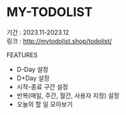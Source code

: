 # MY-TODOLIST
기간 : 2023.11-2023.12<br>
링크 : http://mytodolist.shop/todolist/<br>

FEATURES
- D-Day 설정
- D+Day 설정
- 시작-종료 구간 설정
- 반복(매일, 주간, 월간, 사용자 지정) 설정
- 오늘의 할 일 모아보기
